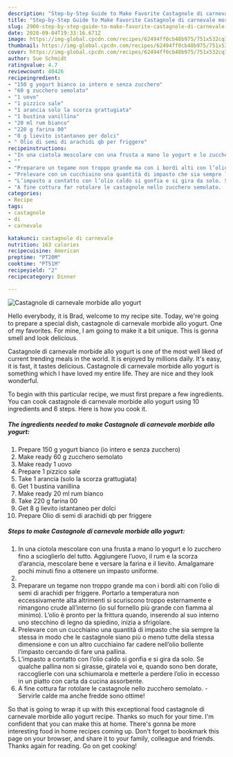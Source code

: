 ```yaml
---
description: "Step-by-Step Guide to Make Favorite Castagnole di carnevale morbide allo yogurt"
title: "Step-by-Step Guide to Make Favorite Castagnole di carnevale morbide allo yogurt"
slug: 2900-step-by-step-guide-to-make-favorite-castagnole-di-carnevale-morbide-allo-yogurt
date: 2020-09-04T19:33:16.671Z
image: https://img-global.cpcdn.com/recipes/62494ff0cb48b975/751x532cq70/castagnole-di-carnevale-morbide-allo-yogurt-recipe-main-photo.jpg
thumbnail: https://img-global.cpcdn.com/recipes/62494ff0cb48b975/751x532cq70/castagnole-di-carnevale-morbide-allo-yogurt-recipe-main-photo.jpg
cover: https://img-global.cpcdn.com/recipes/62494ff0cb48b975/751x532cq70/castagnole-di-carnevale-morbide-allo-yogurt-recipe-main-photo.jpg
author: Sue Schmidt
ratingvalue: 4.7
reviewcount: 40426
recipeingredient:
- "150 g yogurt bianco io intero e senza zucchero"
- "60 g zucchero semolato"
- "1 uovo"
- "1 pizzico sale"
- "1 arancia solo la scorza grattugiata"
- "1 bustina vanillina"
- "20 ml rum bianco"
- "220 g farina 00"
- "8 g lievito istantaneo per dolci"
- " Olio di semi di arachidi qb per friggere"
recipeinstructions:
- "In una ciotola mescolare con una frusta a mano lo yogurt e lo zucchero fino a scioglierlo del tutto. Aggiungere l’uovo, il rum e la scorza d’arancia, mescolare bene e versare la farina e il lievito. Amalgamare pochi minuti fino a ottenere un impasto uniforme."
- ""
- "Preparare un tegame non troppo grande ma con i bordi alti con l’olio di semi di arachidi per friggere. Portarlo a temperatura non eccessivamente alta altrimenti si scuriscono troppo esternamente e rimangono crude all’interno (io sul fornello più grande con fiamma al minimo). L’olio è pronto per la frittura quando, inserendo al suo interno uno stecchino di legno da spiedino, inizia a sfrigolare."
- "Prelevare con un cucchiaino una quantità di impasto che sia sempre la stessa in modo che le castagnole siano più o meno tutte della stessa dimensione e con un altro cucchiaino far cadere nell’olio bollente l’impasto cercando di fare una pallina."
- "L’impasto a contatto con l’olio caldo si gonfia e si gira da solo. Se qualche pallina non si girasse, giratela voi e, quando sono ben dorate, raccoglierle con una schiumarola e metterle a perdere l’olio in eccesso in un piatto con carta da cucina assorbente."
- "A fine cottura far rotolare le castagnole nello zucchero semolato.  Servirle calde ma anche fredde sono ottime!"
categories:
- Recipe
tags:
- castagnole
- di
- carnevale

katakunci: castagnole di carnevale 
nutrition: 163 calories
recipecuisine: American
preptime: "PT20M"
cooktime: "PT51M"
recipeyield: "2"
recipecategory: Dinner

---
```



![Castagnole di carnevale morbide allo yogurt](https://img-global.cpcdn.com/recipes/62494ff0cb48b975/751x532cq70/castagnole-di-carnevale-morbide-allo-yogurt-recipe-main-photo.jpg)

Hello everybody, it is Brad, welcome to my recipe site. Today, we're going to prepare a special dish, castagnole di carnevale morbide allo yogurt. One of my favorites. For mine, I am going to make it a bit unique. This is gonna smell and look delicious.



Castagnole di carnevale morbide allo yogurt is one of the most well liked of current trending meals in the world. It is enjoyed by millions daily. It's easy, it is fast, it tastes delicious. Castagnole di carnevale morbide allo yogurt is something which I have loved my entire life. They are nice and they look wonderful.


To begin with this particular recipe, we must first prepare a few ingredients. You can cook castagnole di carnevale morbide allo yogurt using 10 ingredients and 6 steps. Here is how you cook it.

<!--inarticleads1-->

##### The ingredients needed to make Castagnole di carnevale morbide allo yogurt:

1. Prepare 150 g yogurt bianco (io intero e senza zucchero)
1. Make ready 60 g zucchero semolato
1. Make ready 1 uovo
1. Prepare 1 pizzico sale
1. Take 1 arancia (solo la scorza grattugiata)
1. Get 1 bustina vanillina
1. Make ready 20 ml rum bianco
1. Take 220 g farina 00
1. Get 8 g lievito istantaneo per dolci
1. Prepare  Olio di semi di arachidi qb per friggere




<!--inarticleads2-->

##### Steps to make Castagnole di carnevale morbide allo yogurt:

1. In una ciotola mescolare con una frusta a mano lo yogurt e lo zucchero fino a scioglierlo del tutto. Aggiungere l’uovo, il rum e la scorza d’arancia, mescolare bene e versare la farina e il lievito. Amalgamare pochi minuti fino a ottenere un impasto uniforme.
1. 
1. Preparare un tegame non troppo grande ma con i bordi alti con l’olio di semi di arachidi per friggere. Portarlo a temperatura non eccessivamente alta altrimenti si scuriscono troppo esternamente e rimangono crude all’interno (io sul fornello più grande con fiamma al minimo). L’olio è pronto per la frittura quando, inserendo al suo interno uno stecchino di legno da spiedino, inizia a sfrigolare.
1. Prelevare con un cucchiaino una quantità di impasto che sia sempre la stessa in modo che le castagnole siano più o meno tutte della stessa dimensione e con un altro cucchiaino far cadere nell’olio bollente l’impasto cercando di fare una pallina.
1. L’impasto a contatto con l’olio caldo si gonfia e si gira da solo. Se qualche pallina non si girasse, giratela voi e, quando sono ben dorate, raccoglierle con una schiumarola e metterle a perdere l’olio in eccesso in un piatto con carta da cucina assorbente.
1. A fine cottura far rotolare le castagnole nello zucchero semolato.  - Servirle calde ma anche fredde sono ottime!




So that is going to wrap it up with this exceptional food castagnole di carnevale morbide allo yogurt recipe. Thanks so much for your time. I'm confident that you can make this at home. There's gonna be more interesting food in home recipes coming up. Don't forget to bookmark this page on your browser, and share it to your family, colleague and friends. Thanks again for reading. Go on get cooking!
